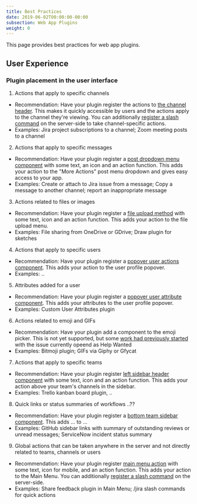 ```yaml
---
title: Best Practices
date: 2019-06-02T00:00:00-00:00
subsection: Web App Plugins
weight: 0
---
```


This page provides best practices for web app plugins.

## User Experience

### Plugin placement in the user interface

1. Actions that apply to specific channels
- Recommendation: Have your plugin register the actions to [the channel header](https://developers.mattermost.com/extend/plugins/webapp/reference/#registerChannelHeaderButtonAction). This makes it quickly accessible by users and the actions apply to the channel they're viewing. You can additionally [register a slash command](https://developers.mattermost.com/extend/plugins/server/reference/#API.RegisterCommand) on the server-side to take channel-specific actions.
- Examples: Jira project subscriptions to a channel; Zoom meeting posts to a channel

2. Actions that apply to specific messages
- Recommendation: Have your plugin register a [post dropdown menu component](https://developers.mattermost.com/extend/plugins/webapp/reference/#registerPostDropdownMenuComponent) with some text, an icon and an action function. This adds your action to the "More Actions" post menu dropdown and gives easy access to your app.
- Examples: Create or attach to Jira issue from a message; Copy a message to another channel; report an inappropriate message

3. Actions related to files or images
- Recommendation: Have your plugin register a [file upload method](https://developers.mattermost.com/extend/plugins/webapp/reference/#registerFileUploadMethod) with some text, icon and an action function. This adds your action to the file upload menu.
- Examples: File sharing from OneDrive or GDrive; Draw plugin for sketches

4. Actions that apply to specific users
- Recommendation: Have your plugin register a [popover user actions component](https://developers.mattermost.com/extend/plugins/webapp/reference/#registerPopoverUserActionsComponent). This adds your action to the user profile popover. 
- Examples: ..

5. Attributes added for a user
- Recommendation: Have your plugin register a [popover user attribute component](https://developers.mattermost.com/extend/plugins/webapp/reference/#registerPopoverUserAttributesComponent). This adds your attributes to the user profile popover. 
- Examples: Custom User Attributes plugin

6. Actions related to emoji and GIFs
- Recommendation: Have your plugin add a component to the emoji picker. This is not yet supported, but some [work had previously started](https://github.com/mattermost/mattermost-server/issues/10412#issuecomment-481776595) with the issue currently opeend as Help Wanted
- Examples: Bitmoji plugin; GIFs via Giphy or Gfycat

7. Actions that apply to specific teams
- Recommendation: Have your plugin register [left sidebar header component](https://developers.mattermost.com/extend/plugins/webapp/reference/#registerLeftSidebarHeaderComponent) with some text, icon and an action function. This adds your action above your team's channels in the sidebar.
- Examples: Trello kanban board plugin, ..

8. Quick links or status summaries of workflows ..??
- Recommendation: Have your plugin register a [bottom team sidebar component](https://developers.mattermost.com/extend/plugins/webapp/reference/#registerBottomTeamSidebarComponent). This adds ... to ...
- Examples: GitHub sidebar links with summary of outstanding reviews or unread messages; ServiceNow incident status summary

9. Global actions that can be taken anywhere in the server and not directly related to teams, channels or users
- Recommendation: Have your plugin register [main menu action](https://developers.mattermost.com/extend/plugins/webapp/reference/#registerMainMenuAction) with some text, icon for mobile, and an action function. This adds your action to the Main Menu. You can additionally [register a slash command](https://developers.mattermost.com/extend/plugins/server/reference/#API.RegisterCommand) on the server-side.
- Examples: Share feedback plugin in Main Menu; /jira slash commands for quick actions

